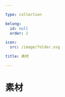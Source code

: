 ```yaml
---

type: collection

belong:
  id: null
  order: 2

icon:
  src: /image/folder.svg

title: 素材

---
```


# 素材

<ShowBreadcrumb />

<ShowResources />
